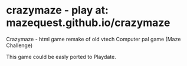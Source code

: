 # crazymaze - play at: mazequest.github.io/crazymaze
Crazymaze - html game remake of old vtech Computer pal game (Maze Challenge)


This game could be easly ported to Playdate.
